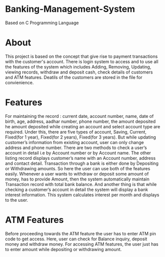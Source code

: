# Banking-Management-System

Based on C Programming Language

# About
This project is based on the concept that give rise to payment transactions with the customer's account. 
There is login system to access and to use all the features of the system which includes Adding, Removing, 
Updating, viewing records, withdraw and deposit cash, check details of customers and ATM features. Deatils of the customers are stored in the file for convienience.

# Features
For maintaining the record : current date, account number, name, date of birth, age, address, aadhar number,
phone number, the amount deposited he amount deposited while creating an account and select account type are required. 
Under this, there are five types of account, Saving, Current, Fixed(for 1 year), Fixed(for 2 years), Fixed(for 3 years).
But while updating customer’s information from existing account, user can only change address and phone number.
There are two methods to check a user’s account in detail i.e by Account number or by Account name. The other listing record displays customer’s name with an Account number, 
address and contact detail. Transaction through a bank is either done by Depositing or Withdrawing amounts.
So here the user can use both of the features easily. Whenever a user wants to withdraw or deposit some amount of money, has to provide Amount, 
then the system automatically maintain Transaction record with total bank balance. And another thing is that while checking a customer’s account in detail 
the system will display a bank interest information. This system calculates interest per month and displays to the user.

# ATM Features
Before proceeding towards the ATM feature the user has to enter ATM pin code to get access. Here, user can check for Balance inquiry,
deposit money and withdraw money. For accessing ATM features, the user just has to enter amount while depositing or withdrawing amount.
